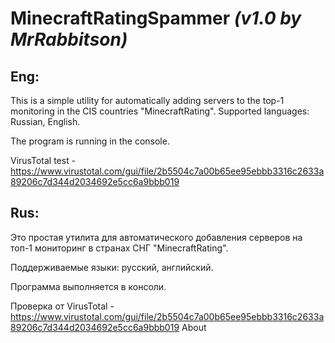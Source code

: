 # MinecraftRatingSpammer _(v1.0 by MrRabbitson)_

## Eng:
This is a simple utility for automatically adding servers to the top-1 monitoring in the CIS countries "MinecraftRating".
Supported languages: Russian, English.

The program is running in the console.

VirusTotal test - https://www.virustotal.com/gui/file/2b5504c7a00b65ee95ebbb3316c2633a89206c7d344d2034692e5cc6a9bbb019

## Rus:
Это простая утилита для автоматического добавления серверов на топ-1 мониторинг в странах СНГ "MinecraftRating".

Поддерживаемые языки: русский, английский.

Программа выполняется в консоли.

Проверка от VirusTotal - https://www.virustotal.com/gui/file/2b5504c7a00b65ee95ebbb3316c2633a89206c7d344d2034692e5cc6a9bbb019
About
